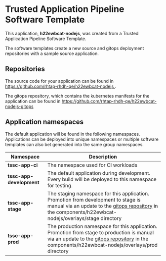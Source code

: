# Trusted Application Pipeline Software Template

This application, **h22ewbcat-nodejs**, was created from a Trusted Application Pipeline Software Template.

The software templates create a new source and gitops deployment repositories with a sample source application. 

## Repositories

The source code for your application can be found in [https://github.com/rhtap-rhdh-qe/h22ewbcat-nodejs ](https://github.com/rhtap-rhdh-qe/h22ewbcat-nodejs ).
 
The gitops repository, which contains the kubernetes manifests for the application can be found in 
[https://github.com/rhtap-rhdh-qe/h22ewbcat-nodejs-gitops ](https://github.com/rhtap-rhdh-qe/h22ewbcat-nodejs-gitops ) 

## Application namespaces 

The default application will be found in the following namespaces. Applications can be deployed into unique namespaces or multiple software templates can also bet generated into the same group namespaces.  

|  Namespace   |  Description   |  
| -------- | -------- |
| **tssc-app-ci** | The namespace used for CI workloads |
| **tssc-app-development** | The default application during development. Every build will be deployed to this namespace for testing. |
| **tssc-app-stage** | The staging namespace for this application. Promotion from development to stage is manual via an update to the [gitops repository](https://github.com/rhtap-rhdh-qe/h22ewbcat-nodejs-gitops ) in the components/h22ewbcat-nodejs/overlays/stage directory |
| **tssc-app-prod** | The production namespace for this application. Promotion from stage to production is manual via an update to the [gitops repository](https://github.com/rhtap-rhdh-qe/h22ewbcat-nodejs-gitops ) in the components/h22ewbcat-nodejs/overlays/prod directory |